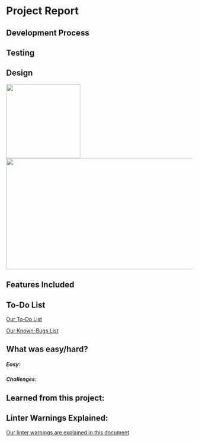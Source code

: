 # Project Report

## Development Process

## Testing

## Design
<img src="" height="200" width="200">
<img src="" height="300" width="540">

## Features Included



## To-Do List

[Our To-Do List](TODO-LIST.md)

[Our Known-Bugs List](KNOWN-BUGS.md)


## What was easy/hard?


##### Easy:


##### Challenges:


## Learned from this project:


## Linter Warnings Explained:
[Our linter warnings are explained in this document](LINTER-WARNING.md)
